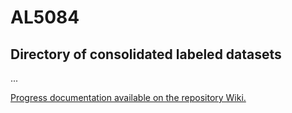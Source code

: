 # AL5084
## Directory of consolidated labeled datasets

...

[Progress documentation available on the repository Wiki.](https://github.com/ljbitzki/AL5084/wiki)